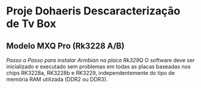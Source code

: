 
# Proje  Dohaeris Descaracterização de Tv Box
## Modelo MXQ Pro (Rk3228 A/B)
*Passo a Passo para instalar Armbian na placa Rk329Q*
O software deve ser inicializado e executado sem problemas em todas as placas baseadas nos chips RK3228a, RK3228b e RK3229, independentemente do tipo de memória RAM utilizada (DDR2 ou DDR3).

